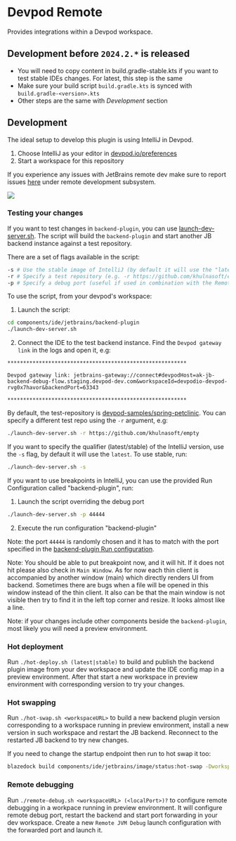 # Devpod Remote

<!-- Plugin description -->
Provides integrations within a Devpod workspace.

<!-- Plugin description end -->

## Development before `2024.2.*` is released

- You will need to copy content in build.gradle-stable.kts if you want to test stable IDEs changes. For latest, this step is the same
- Make sure your build script `build.gradle.kts` is synced with `build.gradle-<version>.kts`
- Other steps are the same with *Development* section

## Development

The ideal setup to develop this plugin is using IntelliJ in Devpod.

1. Choose IntelliJ as your editor in [devpod.io/preferences](https://devpod.io/preferences)
2. Start a workspace for this repository

If you experience any issues with JetBrains remote dev make sure to report issues [here](https://youtrack.jetbrains.com/issues?q=project:%20CWM) under remote development subsystem.

<img src="https://user-images.githubusercontent.com/3082655/187091748-c58ce156-90b6-4522-83a7-b4312e36d949.png"/>

### Testing your changes

If you want to test changes in `backend-plugin`, you can use [launch-dev-server.sh](./launch-dev-server.sh). The script will build the `backend-plugin` and start another JB backend instance against a test repository.

There are a set of flags available in the script:

```bash
-s # Use the stable image of IntelliJ (by default it will use the "latest")
-r # Specify a test repository (e.g. -r https://github.com/khulnasoft/empty)
-p # Specify a debug port (useful if used in combination with the Remote JVM debugger in IntelliJ)
```

To use the script, from your devpod's workspace:

1. Launch the script:
  ```bash
  cd components/ide/jetbrains/backend-plugin
  ./launch-dev-server.sh
  ```
2. Connect the IDE to the test backend instance. Find the `Devpod gateway link` in the logs and open it, e.g:
  ```console
  *********************************************************

  Devpod gateway link: jetbrains-gateway://connect#devpodHost=ak-jb-backend-debug-flow.staging.devpod-dev.com&workspaceId=devpodio-devpod-rvg0x7havor&backendPort=63343

  *********************************************************
  ```

By default, the test-repository is [devpod-samples/spring-petclinic](https://github.com/devpod-samples/spring-petclinic). You can specify a different test repo using the `-r` argument, e.g:

```bash
./launch-dev-server.sh -r https://github.com/khulnasoft/empty
```

If you want to specify the qualifier (latest/stable) of the IntelliJ version, use the `-s` flag, by default it will use the `latest`. To use stable, run:

```bash
./launch-dev-server.sh -s
```

If you want to use breakpoints in IntelliJ, you can use the provided Run Configuration called "backend-plugin", run:

1. Launch the script overriding the debug port
```bash
./launch-dev-server.sh -p 44444
```
2. Execute the run configuration "backend-plugin"

Note: the port `44444` is randomly chosen and it has to match with the port specified in the [backend-plugin Run configuration](./.run/backend-plugin.run.xml).

Note: You should be able to put breakpoint now, and it will hit. If it does not hit please also check in `Main Window`.
As for now each thin client is accompanied by another window (main) which directly renders UI from backend.
Sometimes there are bugs when a file will be opened in this window instead of the thin client.
It also can be that the main window is not visible then try to find it in the left top corner and resize. It looks almost like a line.

Note: if your changes include other components beside the `backend-plugin`, most likely you will need a preview environment.

### Hot deployment

Run `./hot-deploy.sh (latest|stable)` to build and publish the backend plugin image from your dev workspace and
update the IDE config map in a preview environment. After that start a new workspace in preview environment
with corresponding version to try your changes.

### Hot swapping

Run `./hot-swap.sh <workspaceURL>` to build a new backend plugin version corresponding to a workspace running in preview environment,
install a new version in such workspace and restart the JB backend. Reconnect to the restarted JB backend to try new changes.

If you need to change the startup endpoint then run to hot swap it too:
```bash
blazedock build components/ide/jetbrains/image/status:hot-swap -DworkspaceUrl=<workspaceURL>
```

### Remote debugging

Run `./remote-debug.sh <workspaceURL> (<localPort>)?` to configure remote debugging in a workpace running in preview environment.
It will configure remote debug port, restart the backend and start port forwarding in your dev workspace.
Create a new `Remote JVM Debug` launch configuration with the forwarded port and launch it.
